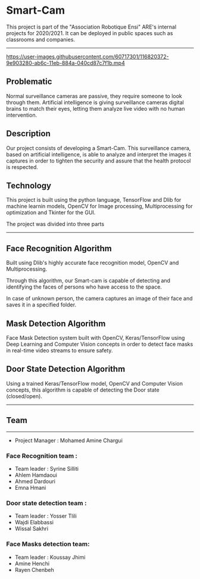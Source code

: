 # Smart-Cam
This project is part of the "Association Robotique Ensi" ARE's internal projects for 2020/2021. It can be deployed in public spaces such as classrooms and companies.
**********************************


https://user-images.githubusercontent.com/60717301/116820372-9e903280-ab6c-11eb-884a-040cd87c7f1b.mp4


## Problematic
Normal surveillance cameras are passive, they require someone to look through them. Artificial intelligence is giving surveillance cameras digital brains to match their eyes, letting them analyze live video with no human intervention.
## Description
Our project consists of developing a Smart-Cam. This surveillance camera, based on artificial intelligence, is able to analyze and interpret the images it captures in order to tighten the security and assure that the health protocol is respected.
## Technology
This project is built using the python language, TensorFlow and Dlib for machine learnin models, OpenCV for Image  processing, Multiprocessing for optimization and Tkinter for the GUI.

 The project was divided into three parts
****************************************

## Face Recognition Algorithm


Built using Dlib's highly accurate face recognition model, OpenCV and Multiprocessing.

Through this algorithm, our Smart-cam is capable of detecting and  identifying the faces of persons who have access to the space.

In case of unknown person, the camera captures an image of their face and saves it in a specified folder.

## Mask Detection Algorithm

Face Mask Detection system built with OpenCV, Keras/TensorFlow using Deep Learning and Computer Vision concepts in order to detect face masks in real-time video streams to ensure safety.

## Door State Detection Algorithm

Using a trained Keras/TensorFlow model, OpenCV and Computer Vision concepts,
this algorithm is capable of detecting the Door state (closed/open).
*********************************
## Team
*****************
* Project Manager : Mohamed Amine Chargui 

### Face Recognition team : 
* Team leader : Syrine Silliti
* Ahlem Hamdaoui 
* Ahmed Dardouri 
* Emna Hmani

### Door state detection team :
* Team leader : Yosser Tlili
* Wajdi Elabbassi
* Wissal Sakhri


### Face Masks detection team:
* Team leader : Koussay Jhimi
* Amine Henchi
* Rayen Chenbeh

